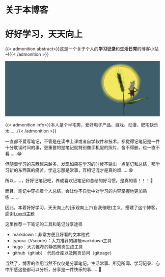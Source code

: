# 关于本博客


<!--more-->

# **好好学习，天天向上**

{{< admonition abstract>}}这是一个关于个人的**学习记录**和**生活日常**的博客小站~!{{< /admonition >}}

![about](index.zh-cn.assets/about-1596524595755.jpg)

{{< admonition info>}}本人是个半宅男，爱好电子产品、游戏、动漫、肥宅快乐水……{{< /admonition >}}

一直都不爱写笔记，不管是在读书上课或者自学软件和技术，都觉得记笔记是一件十分耽误时间的事，更重要的是笔记就特别像手机里的照片，舍不得删，也一直不看……:joy:

但随着学习的东西越来越多，发现如果在学习的时候不输出一点笔记和总结，那学习新的东西真的痛苦，学这忘那是常事，互相记混才是真的烦……:weary:

所以……，好好记笔记吧，养成喜欢记笔记和总结的好习惯，是真的香！！！:call_me_hand:

而且，笔记中穿插着个人总结，会让你不自觉中对学习的内容掌握地更加熟练……，

因此，本着好好学习，天天向上的[乐观向上]^(自我催眠)主义，搭建了这个博客，感谢[LoveIt](https://hugoloveit.com/zh-cn/)主题

这里推荐一下笔记的工具和笔记分享途径

- markdown：非常方便且好看的文本格式
- typora（Vscode）：大力推荐的编辑markdown工具
- hugo：大力推荐的静态网页生成工具
- github（gitlab）：代码仓库以及网页访问（gitpage）

当然了，博客的作用当然不仅仅是分享笔记，生活常事、所见所闻、学习记录、心中所感这些都可以分析，分享是一件快乐的事……:hugs:
